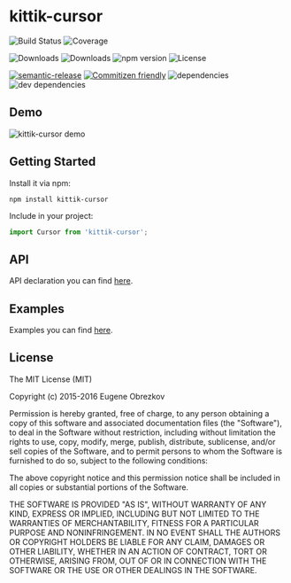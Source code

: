 # kittik-cursor

![Build Status](https://img.shields.io/travis/kittikjs/cursor.svg)
![Coverage](https://img.shields.io/coveralls/kittikjs/cursor.svg)

![Downloads](https://img.shields.io/npm/dm/kittik-cursor.svg)
![Downloads](https://img.shields.io/npm/dt/kittik-cursor.svg)
![npm version](https://img.shields.io/npm/v/kittik-cursor.svg)
![License](https://img.shields.io/npm/l/kittik-cursor.svg)

[![semantic-release](https://img.shields.io/badge/%20%20%F0%9F%93%A6%F0%9F%9A%80-semantic--release-e10079.svg)](https://github.com/semantic-release/semantic-release)
[![Commitizen friendly](https://img.shields.io/badge/commitizen-friendly-brightgreen.svg)](http://commitizen.github.io/cz-cli/)
![dependencies](https://img.shields.io/david/kittikjs/cursor.svg)
![dev dependencies](https://img.shields.io/david/dev/kittikjs/cursor.svg)

## Demo

![kittik-cursor demo](https://cloud.githubusercontent.com/assets/3625244/16379908/89dddd38-3c7c-11e6-883a-c8ad2097be11.gif)

## Getting Started

Install it via npm:

```shell
npm install kittik-cursor
```

Include in your project:

```javascript
import Cursor from 'kittik-cursor';
```

## API

API declaration you can find [here](./API.md).

## Examples

Examples you can find [here](./examples).

## License

The MIT License (MIT)

Copyright (c) 2015-2016 Eugene Obrezkov

Permission is hereby granted, free of charge, to any person obtaining a copy
of this software and associated documentation files (the "Software"), to deal
in the Software without restriction, including without limitation the rights
to use, copy, modify, merge, publish, distribute, sublicense, and/or sell
copies of the Software, and to permit persons to whom the Software is
furnished to do so, subject to the following conditions:

The above copyright notice and this permission notice shall be included in all
copies or substantial portions of the Software.

THE SOFTWARE IS PROVIDED "AS IS", WITHOUT WARRANTY OF ANY KIND, EXPRESS OR
IMPLIED, INCLUDING BUT NOT LIMITED TO THE WARRANTIES OF MERCHANTABILITY,
FITNESS FOR A PARTICULAR PURPOSE AND NONINFRINGEMENT. IN NO EVENT SHALL THE
AUTHORS OR COPYRIGHT HOLDERS BE LIABLE FOR ANY CLAIM, DAMAGES OR OTHER
LIABILITY, WHETHER IN AN ACTION OF CONTRACT, TORT OR OTHERWISE, ARISING FROM,
OUT OF OR IN CONNECTION WITH THE SOFTWARE OR THE USE OR OTHER DEALINGS IN THE
SOFTWARE.
